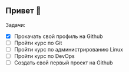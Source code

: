 ## Привет 👋

Задачи:
<!-- TODO-IST:START -->
* [x] Прокачать свой профиль на Github
* [ ] Пройти курс по Git
* [ ] Пройти курс по администрированию Linux
* [ ] Пройти курс по DevOps
* [ ] Создать свой первый проект на Github       
<!-- TODO-IST:END -->
